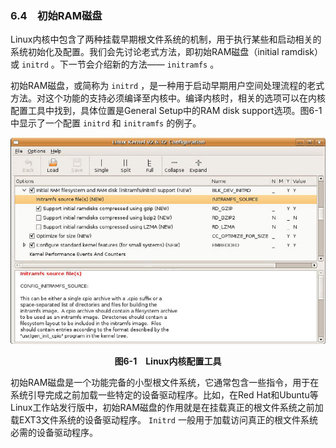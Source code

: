 ### 6.4　初始RAM磁盘

Linux内核中包含了两种挂载早期根文件系统的机制，用于执行某些和启动相关的系统初始化及配置。我们会先讨论老式方法，即初始RAM磁盘（initial ramdisk）或 `initrd` 。下一节会介绍新的方法—— `initramfs` 。

初始RAM磁盘，或简称为 `initrd` ，是一种用于启动早期用户空间处理流程的老式方法。对这个功能的支持必须编译至内核中。编译内核时，相关的选项可以在内核配置工具中找到，具体位置是General Setup中的RAM disk support选项。图6-1中显示了一个配置 `initrd` 和 `initramfs` 的例子。

![105.png](../images/105.png)
<center class="my_markdown"><b class="my_markdown">图6-1　Linux内核配置工具</b></center>

初始RAM磁盘是一个功能完备的小型根文件系统，它通常包含一些指令，用于在系统引导完成之前加载一些特定的设备驱动程序。比如，在Red Hat和Ubuntu等Linux工作站发行版中，初始RAM磁盘的作用就是在挂载真正的根文件系统之前加载EXT3文件系统的设备驱动程序。 `Initrd` 一般用于加载访问真正的根文件系统必需的设备驱动程序。

